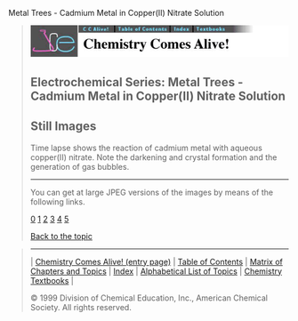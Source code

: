 





 Metal Trees - Cadmium Metal in Copper(II) Nitrate Solution
 



> ![Chemistry Comes Alive!](ccahead.gif)
> 
> 
> 
> 
> 
> 
> 
> 
> 
> ## Electrochemical Series: Metal Trees - Cadmium Metal in Copper(II) Nitrate Solution
> 
> 
> 
> 
> ## Still Images
> 
> 
> 
> 
> 
> 
> 
> 
> 
>  Time lapse shows the reaction of cadmium metal with aqueous copper(II) nitrate. Note the darkening and crystal formation and the generation of gas bubbles.
>  
> 
> 
> 
> 
> 
> 
> ---
> 
> 
>  You can get at large JPEG versions of the images by means of the following links.
>    
> 
> 
> [0](../../STILLS/TREES/TREE10/64JPG48/0.JPG) 
> [1](../../STILLS/TREES/TREE10/64JPG48/1.JPG) 
> [2](../../STILLS/TREES/TREE10/64JPG48/2.JPG) 
> [3](../../STILLS/TREES/TREE10/64JPG48/3.JPG) 
> [4](../../STILLS/TREES/TREE10/64JPG48/4.JPG) 
> [5](../../STILLS/TREES/TREE10/64JPG48/5.JPG) 
> 
> 
> 
> 
> [Back to the topic](../../MAIN/TREES/PAGE1.HTM)



> ---
> 
> 
>  |
>  [Chemistry Comes Alive! (entry page)](../../INDEX.HTM) 
>  |
>  [Table of Contents](../../CONTENTS.HTM) 
>  |
>  [Matrix of Chapters and Topics](../../MATRIX.HTM) 
>  |
>  [Index](../../WORDS.HTM) 
>  |
>  [Alphabetical List of Topics](../../ALPHATOP.HTM) 
>  |
>  [Chemistry Textbooks](../../BOOKS.HTM) 
>  |
>  
>  © 1999 Division of Chemical Education, Inc.,
American Chemical Society. All rights reserved.





